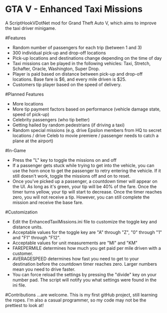 # GTA V - Enhanced Taxi Missions
A ScriptHookVDotNet mod for Grand Theft Auto V, which aims to improve the taxi driver minigame.



#Features
- Random number of passengers for each trip (between 1 and 3)
- 300 individual pick-up and drop-off locations
- Pick-up locations and destinations change depending on the time of day
- Taxi missions can be played in the following vehicles: Taxi, Stretch, Schafter, Oracle, Washington, Super Drop.
- Player is paid based on distance between pick-up and drop-off locations. Base fare is $6, and every mile driven is $25.
- Customers tip player based on the speed of delivery.

#Planned Features
- More locations
- More tip payment factors based on performance (vehicle damage state, speed of pick-up)
- Celebrity passengers (who tip better)
- Getting hailed by random pedestrians (if driving a taxi)
- Random special missions (e.g. drive Epsilon members from HQ to secret locations / drive Celeb to movie premiere / passenger needs to catch a plane at the airport)

#In-Game
- Press the "L" key to toggle the missions on and off
- If a passenger gets stuck while trying to get into the vehicle, you can use the horn once to get the passenger to retry entering the vehicle. If it still doesn't work, toggle the missions off and on to reset.
- Once you've picked up a passenger, a countdown timer will appear on the UI. As long as it's green, your tip will be 40% of the fare. Once the timer turns yellow, your tip will start to decrease. Once the timer reaches zero, you will not receive a tip. However, you can still complete the mission and receive the base fare.

#Customization
- Edit the EnhancedTaxiMissions.ini file to customize the toggle key and distance units.
- Acceptable values for the toggle key are "A" through "Z", "0" through "1" and "F1" through "F12".
- Acceptable values for unit measurements are "MI" and "KM"
- FAREPERMILE determines how much you get paid per mile driven with a customer.
- AVERAGESPEED determines how fast you need to get to your destination before the countdown timer reaches zero. Larger numbers mean you need to drive faster.
- You can force reload the settings by pressing the "divide" key on your number pad. The script will notify you what settings were found in the ini file.

#Contributions
...are welcome. This is my first gitHub project, still learning the ropes. I'm also a casual programmer, so my code may not be the prettiest to look at!
